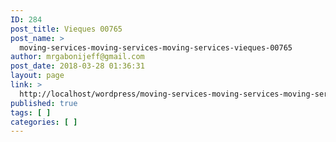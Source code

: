 ```yaml
---
ID: 284
post_title: Vieques 00765
post_name: >
  moving-services-moving-services-moving-services-vieques-00765
author: mrgabonijeff@gmail.com
post_date: 2018-03-28 01:36:31
layout: page
link: >
  http://localhost/wordpress/moving-services-moving-services-moving-services-vieques-00765/
published: true
tags: [ ]
categories: [ ]
---
```

